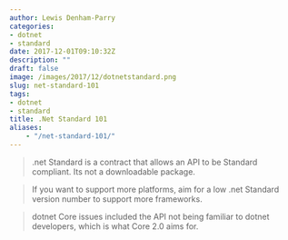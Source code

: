 ```yaml
---
author: Lewis Denham-Parry
categories:
- dotnet
- standard
date: 2017-12-01T09:10:32Z
description: ""
draft: false
image: /images/2017/12/dotnetstandard.png
slug: net-standard-101
tags:
- dotnet
- standard
title: .Net Standard 101
aliases:
    - "/net-standard-101/"
---
```


> .net Standard is a contract that allows an API to be Standard compliant.  Its not a downloadable package.

> If you want to support more platforms, aim for a low .net Standard version number to support more frameworks.

> dotnet Core issues included the API not being familiar to dotnet developers, which is what Core 2.0 aims for.